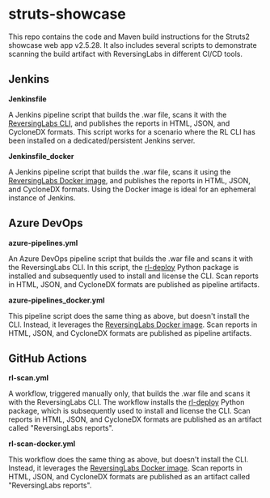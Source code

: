 # struts-showcase
This repo contains the code and Maven build instructions for the Struts2 showcase web app v2.5.28. It also includes several scripts to demonstrate scanning the build artifact with ReversingLabs in different CI/CD tools.

## Jenkins

**Jenkinsfile**

A Jenkins pipeline script that builds the .war file, scans it with the [ReversingLabs CLI](https://docs.secure.software/cli/), and publishes the reports in HTML, JSON, and CycloneDX formats. This script works for a scenario where the RL CLI has been installed on a dedicated/persistent Jenkins server.

**Jenkinsfile_docker**

A Jenkins pipeline script that builds the .war file, scans it using the [ReversingLabs Docker image](https://hub.docker.com/r/reversinglabs/rl-scanner), and publishes the reports in HTML, JSON, and CycloneDX formats. Using the Docker image is ideal for an ephemeral instance of Jenkins.

## Azure DevOps

**azure-pipelines.yml**

An Azure DevOps pipeline script that builds the .war file and scans it with the ReversingLabs CLI. In this script, the [rl-deploy](https://pypi.org/project/rl-deploy/) Python package is installed and subsequently used to install and license the CLI. Scan reports in HTML, JSON, and CycloneDX formats are published as pipeline artifacts.

**azure-pipelines_docker.yml**

This pipeline script does the same thing as above, but doesn't install the CLI. Instead, it leverages the [ReversingLabs Docker image](https://hub.docker.com/r/reversinglabs/rl-scanner).  Scan reports in HTML, JSON, and CycloneDX formats are published as pipeline artifacts.

## GitHub Actions

**rl-scan.yml**

A workflow, triggered manually only, that builds the .war file and scans it with the ReversingLabs CLI. The workflow installs the [rl-deploy](https://pypi.org/project/rl-deploy/) Python package, which is subsequently used to install and license the CLI. Scan reports in HTML, JSON, and CycloneDX formats are published as an artifact called "ReversingLabs reports".

**rl-scan-docker.yml**

This workflow does the same thing as above, but doesn't install the CLI. Instead, it leverages the [ReversingLabs Docker image](https://hub.docker.com/r/reversinglabs/rl-scanner). Scan reports in HTML, JSON, and CycloneDX formats are published as an artifact called "ReversingLabs reports".
